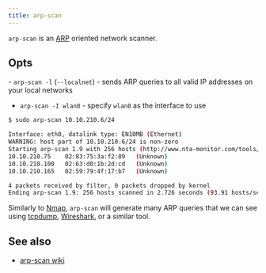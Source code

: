 ```yaml
---
title: arp-scan
---
```


`arp-scan` is an [ARP](/private/networks/ARP.md) oriented network scanner.

## Opts

- `arp-scan -l` (`--localnet`) - sends ARP queries to all valid IP addresses on your local networks

- `arp-scan -I wlan0` - specify `wlan0` as the interface to use

```sh
$ sudo arp-scan 10.10.210.6/24

Interface: eth0, datalink type: EN10MB (Ethernet)
WARNING: host part of 10.10.210.6/24 is non-zero
Starting arp-scan 1.9 with 256 hosts (http://www.nta-monitor.com/tools/arp-scan/)
10.10.210.75	02:83:75:3a:f2:89	(Unknown)
10.10.210.100	02:63:d0:1b:2d:cd	(Unknown)
10.10.210.165	02:59:79:4f:17:b7	(Unknown)

4 packets received by filter, 0 packets dropped by kernel
Ending arp-scan 1.9: 256 hosts scanned in 2.726 seconds (93.91 hosts/sec). 3 responded
```

Similarly to [Nmap](/knowledge/OffSec/tools/nmap/host-discovery-using-arp.md), `arp-scan` will generate many ARP queries that we can see using [tcpdump](/tcpdump), [Wireshark](/Wireshark), or a similar tool.

## See also

- [arp-scan wiki](http://www.royhills.co.uk/wiki/index.php/Main_Page)

